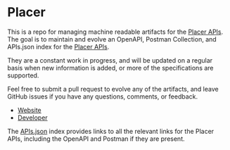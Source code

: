 # PlacerThis is a repo for managing machine readable artifacts for the [Placer APIs](https://www.placer.io). The goal is to maintain and evolve an OpenAPI, Postman Collection, and APIs.json index for the [Placer APIs](https://www.placer.io).They are a constant work in progress, and will be updated on a regular basis when new information is added, or more of the specifications are supported.Feel free to submit a pull request to evolve any of the artifacts, and leave GitHub issues if you have any questions, comments, or feedback.- [Website](https://www.placer.io)- [Developer](https://www.placer.io)The [APIs.json](https://github.com/api-evangelist/placer/blob/master/apis.json) index provides links to all the relevant links for the Placer APIs, including the OpenAPI and Postman if they are present.